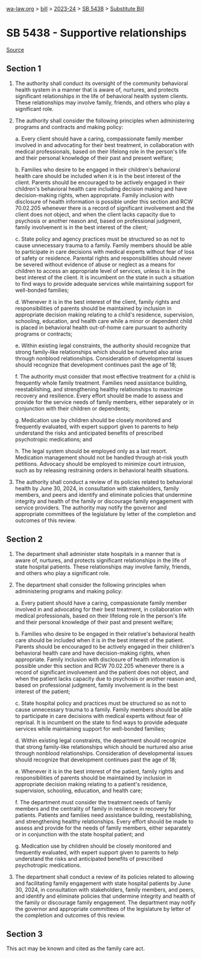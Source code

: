 [wa-law.org](/) > [bill](/bill/) > [2023-24](/bill/2023-24/) > [SB 5438](/bill/2023-24/sb/5438/) > [Substitute Bill](/bill/2023-24/sb/5438/S/)

# SB 5438 - Supportive relationships

[Source](http://lawfilesext.leg.wa.gov/biennium/2023-24/Pdf/Bills/Senate%20Bills/5438-S.pdf)

## Section 1
1. The authority shall conduct its oversight of the community behavioral health system in a manner that is aware of, nurtures, and protects significant relationships in the life of behavioral health system clients. These relationships may involve family, friends, and others who play a significant role.

2. The authority shall consider the following principles when administering programs and contracts and making policy:

    a. Every client should have a caring, compassionate family member involved in and advocating for their best treatment, in collaboration with medical professionals, based on their lifelong role in the person's life and their personal knowledge of their past and present welfare;

    b. Families who desire to be engaged in their children's behavioral health care should be included when it is in the best interest of the client. Parents should be encouraged to be actively engaged in their children's behavioral health care including decision making and have decision-making rights, when appropriate. Family inclusion with disclosure of health information is possible under this section and RCW 70.02.205 whenever there is a record of significant involvement and the client does not object, and when the client lacks capacity due to psychosis or another reason and, based on professional judgment, family involvement is in the best interest of the client;

    c. State policy and agency practices must be structured so as not to cause unnecessary trauma to a family. Family members should be able to participate in care decisions with medical experts without fear of loss of safety or residence. Parental rights and responsibilities should never be severed without evidence of abuse or neglect as a means for children to access an appropriate level of services, unless it is in the best interest of the client. It is incumbent on the state in such a situation to find ways to provide adequate services while maintaining support for well-bonded families;

    d. Whenever it is in the best interest of the client, family rights and responsibilities of parents should be maintained by inclusion in appropriate decision making relating to a child's residence, supervision, schooling, education, and health care while a minor or dependent child is placed in behavioral health out-of-home care pursuant to authority programs or contracts;

    e. Within existing legal constraints, the authority should recognize that strong family-like relationships which should be nurtured also arise through nonblood relationships. Consideration of developmental issues should recognize that development continues past the age of 18;

    f. The authority must consider that most effective treatment for a child is frequently whole family treatment. Families need assistance building, reestablishing, and strengthening healthy relationships to maximize recovery and resilience. Every effort should be made to assess and provide for the service needs of family members, either separately or in conjunction with their children or dependents;

    g. Medication use by children should be closely monitored and frequently evaluated, with expert support given to parents to help understand the risks and anticipated benefits of prescribed psychotropic medications; and

    h. The legal system should be employed only as a last resort. Medication management should not be handled through at-risk youth petitions. Advocacy should be employed to minimize court intrusion, such as by releasing restraining orders in behavioral health situations.

3. The authority shall conduct a review of its policies related to behavioral health by June 30, 2024, in consultation with stakeholders, family members, and peers and identify and eliminate policies that undermine integrity and health of the family or discourage family engagement with service providers. The authority may notify the governor and appropriate committees of the legislature by letter of the completion and outcomes of this review.

## Section 2
1. The department shall administer state hospitals in a manner that is aware of, nurtures, and protects significant relationships in the life of state hospital patients. These relationships may involve family, friends, and others who play a significant role.

2. The department shall consider the following principles when administering programs and making policy:

    a. Every patient should have a caring, compassionate family member involved in and advocating for their best treatment, in collaboration with medical professionals, based on their lifelong role in the person's life and their personal knowledge of their past and present welfare;

    b. Families who desire to be engaged in their relative's behavioral health care should be included when it is in the best interest of the patient. Parents should be encouraged to be actively engaged in their children's behavioral health care and have decision-making rights, when appropriate. Family inclusion with disclosure of health information is possible under this section and RCW 70.02.205 whenever there is a record of significant involvement and the patient does not object, and when the patient lacks capacity due to psychosis or another reason and, based on professional judgment, family involvement is in the best interest of the patient;

    c. State hospital policy and practices must be structured so as not to cause unnecessary trauma to a family. Family members should be able to participate in care decisions with medical experts without fear of reprisal. It is incumbent on the state to find ways to provide adequate services while maintaining support for well-bonded families;

    d. Within existing legal constraints, the department should recognize that strong family-like relationships which should be nurtured also arise through nonblood relationships. Consideration of developmental issues should recognize that development continues past the age of 18;

    e. Whenever it is in the best interest of the patient, family rights and responsibilities of parents should be maintained by inclusion in appropriate decision making relating to a patient's residence, supervision, schooling, education, and health care;

    f. The department must consider the treatment needs of family members and the centrality of family in resilience in recovery for patients. Patients and families need assistance building, reestablishing, and strengthening healthy relationships. Every effort should be made to assess and provide for the needs of family members, either separately or in conjunction with the state hospital patient; and

    g. Medication use by children should be closely monitored and frequently evaluated, with expert support given to parents to help understand the risks and anticipated benefits of prescribed psychotropic medications.

3. The department shall conduct a review of its policies related to allowing and facilitating family engagement with state hospital patients by June 30, 2024, in consultation with stakeholders, family members, and peers, and identify and eliminate policies that undermine integrity and health of the family or discourage family engagement. The department may notify the governor and appropriate committees of the legislature by letter of the completion and outcomes of this review.

## Section 3
This act may be known and cited as the family care act.
